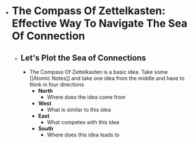 - # The Compass Of Zettelkasten: Effective Way To Navigate The Sea Of Connection
	- ## Let's Plot the Sea of Connections
		- The Compass Of Zettelkasten is a basic idea. Take some [[Atomic Notes]] and take one idea from the middle and have to think in four directions
			- **North**
				- Where does the idea come from
			- **West**
				- What is similar to this idea
			- **East**
				- What competes with this idea
			- **South**
				- Where does this idea leads to